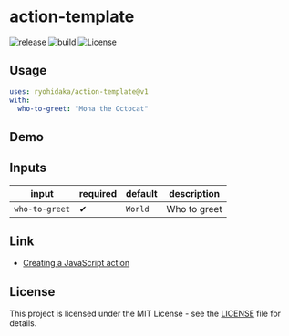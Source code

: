 # action-template

[![release](https://badgen.net/github/release/ryohidaka/action-template)](https://github.com/ryohidaka/action-template/releases/)
![build](https://github.com/ryohidaka/action-template/workflows/Build/badge.svg)
[![License](https://img.shields.io/badge/license-MIT-blue.svg)](https://opensource.org/licenses/MIT)

## Usage

```yml
uses: ryohidaka/action-template@v1
with:
  who-to-greet: "Mona the Octocat"
```

## Demo

## Inputs

| input          | required | default | description  |
| -------------- | -------- | ------- | ------------ |
| `who-to-greet` | ✔       | `World` | Who to greet |

## Link

- [Creating a JavaScript action](https://docs.github.com/ja/actions/creating-actions/creating-a-javascript-action)

## License

This project is licensed under the MIT License - see the [LICENSE](LICENSE) file for details.
